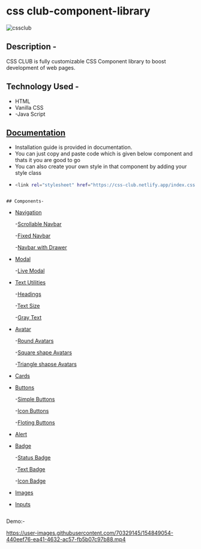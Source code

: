 # css club-component-library

  ![cssclub](https://user-images.githubusercontent.com/70329145/154849432-3d2c2769-8306-451b-b27b-c5f12d1f6c61.png)

## Description -

CSS CLUB is fully customizable CSS Component library to boost development of web pages.

## Technology Used -

- HTML
- Vanilla CSS
- -Java Script

## [Documentation](https://css-club.netlify.app/documentation/doc.html)

- Installation guide is provided in documentation.
- You can just copy and paste code which is given below component and thats it you are good to go
- You can also create your own style in that component by adding your style class
- ```bash
  <link rel="stylesheet" href="https://css-club.netlify.app/index.css" />
```

## Components-
```
- [Navigation](https://css-club.netlify.app/documentation/doc.html#navigation)

   -[Scrollable Navbar](https://css-club.netlify.app/documentation/doc.html#Scrollable-navbar)

   -[Fixed Navbar](https://css-club.netlify.app/documentation/doc.html#fixed-navbar)

   -[Navbar with Drawer](https://css-club.netlify.app/documentation/doc.html#nav-drawer)
   
- [Modal](https://css-club.netlify.app/documentation/doc.html#modal)

   -[Live Modal](https://css-club.netlify.app/documentation/doc.html#demo-modal)
   
- [Text Utilities](https://css-club.netlify.app/documentation/doc.html#text)

   -[Headings](https://css-club.netlify.app/documentation/doc.html#Headings)
   
    -[Text Size](https://css-club.netlify.app/documentation/doc.html#text-size)

   -[Gray Text](https://css-club.netlify.app/documentation/doc.html#Gray-text)
   
- [Avatar](https://css-club.netlify.app/documentation/doc.html#avatar)

   -[Round Avatars](https://css-club.netlify.app/documentation/doc.html#round-avatars)

   -[Square shape Avatars](https://css-club.netlify.app/documentation/doc.html#square-avatars)

   -[Triangle shapse Avatars](https://css-club.netlify.app/documentation/doc.html#triangle-avatars)
   
- [Cards](https://css-club.netlify.app/documentation/doc.html#cards)

- [Buttons](https://css-club.netlify.app/documentation/doc.html#text)

   -[Simple Buttons](https://css-club.netlify.app/documentation/doc.html#simple-button)
   
    -[Icon Buttons](https://css-club.netlify.app/documentation/doc.html#icon-buttons)

   -[Floting Buttons](https://css-club.netlify.app/documentation/doc.html#floting-buttons)
   
- [Alert](https://css-club.netlify.app/documentation/doc.html#alert)

- [Badge](https://css-club.netlify.app/documentation/doc.html#text)

   -[Status Badge](https://css-club.netlify.app/documentation/doc.html#status-badge)
   
    -[Text Badge](https://css-club.netlify.app/documentation/doc.html#text-badge)

   -[Icon Badge](https://css-club.netlify.app/documentation/doc.html#icon-badge)
   
- [Images](https://css-club.netlify.app/documentation/doc.html#images)

- [Inputs](https://css-club.netlify.app/documentation/doc.html#input)
```
```

Demo:-

https://user-images.githubusercontent.com/70329145/154849054-440eef76-ea41-4632-ac57-fb5b07c97b88.mp4

```


